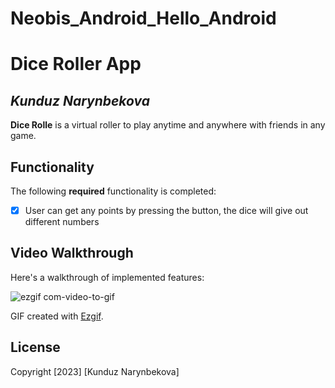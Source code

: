 # Neobis_Android_Hello_Android
# Dice Roller App

## *Kunduz Narynbekova*

**Dice Rolle** is a virtual roller to play anytime and anywhere with friends in any game.


## Functionality

The following **required** functionality is completed:

* [x] User can get any points by pressing the button, the dice will give out different numbers


## Video Walkthrough

Here's a walkthrough of implemented features:

![ezgif com-video-to-gif](https://user-images.githubusercontent.com/57134232/229354891-9a337d4f-340f-45a4-9c00-82d60ee51203.gif) 

GIF created with [Ezgif](https://ezgif.com/maker).

## License

Copyright [2023] [Kunduz Narynbekova]

